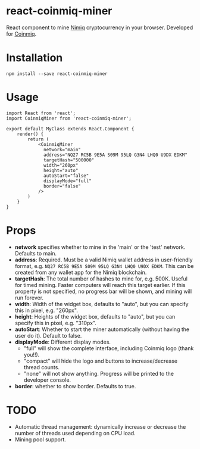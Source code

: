 # react-coinmiq-miner

React component to mine [Nimiq](https://www.nimiq.com) cryptocurrency in your
browser. Developed for [Coinmiq](http://www.coinmiq.com).

# Installation

`npm install --save react-coinmiq-miner`

# Usage

```
import React from 'react';
import CoinmiqMiner from 'react-coinmiq-miner';

export default MyClass extends React.Component {
    render() {
        return (
            <CoinmiqMiner
              network="main"            
              address="NQ27 RC5B 9E5A S09M 95LQ G3N4 LHQ0 U9DX EDKM"
              targetHash="500000"
              width="260px"
              height="auto"
              autoStart="false"
              displayMode="full"
              border="false"
            />
        )
    }
}
```

# Props

* **network** specifies whether to mine in the 'main' or the 'test' network. Defaults to main.
* **address**: Required. Must be a valid Nimiq wallet address in user-friendly format, e.g.
  `NQ27 RC5B 9E5A S09M 95LQ G3N4 LHQ0 U9DX EDKM`.
  This can be created from any wallet app for the Nimiq blockchain.
* **targetHash**: The total number of hashes to mine for, e.g. 500K. Useful for timed mining.
  Faster computers will reach this target earlier. If this property is not specified, no progress bar
  will be shown, and mining will run forever.
* **width**: Width of the widget box, defaults to "auto", but you can specify this in pixel, e.g. "260px".
* **height**: Heights of the widget box, defaults to "auto", but you can specify this in pixel, e.g. "310px".
* **autoStart**: Whether to start the miner automatically (without having the user do it). Default to false.
* **displayMode**: Different display modes.
  * "full" will show the complete interface, including Coinmiq logo (thank you!!).
  * "compact" will hide the logo and buttons to increase/decrease thread counts.
  * "none" will not show anything. Progress will be printed to the developer console.
* **border**: whether to show border. Defaults to true.

# TODO

* Automatic thread management: dynamically increase or decrease the number of threads used depending on CPU load.
* Mining pool support.